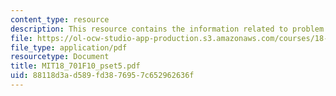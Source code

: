 ```yaml
---
content_type: resource
description: This resource contains the information related to problem set 5.
file: https://ol-ocw-studio-app-production.s3.amazonaws.com/courses/18-701-algebra-i-fall-2010/88118d3ad589fd3876957c652962636f_MIT18_701F10_pset5.pdf
file_type: application/pdf
resourcetype: Document
title: MIT18_701F10_pset5.pdf
uid: 88118d3a-d589-fd38-7695-7c652962636f
---
```

